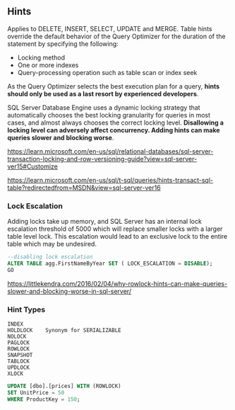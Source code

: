 ## Hints

Applies to DELETE, INSERT, SELECT, UPDATE and MERGE. Table hints override the default behavior of the Query Optimizer for the duration of the statement by specifying the following:

- Locking method
- One or more indexes
- Query-processing operation such as table scan or index seek

As the Query Optimizer selects the best execution plan for a query, **hints should only be used as a last resort by experienced developers**.

SQL Server Database Engine uses a dynamic locking strategy that automatically chooses the best locking granularity for queries in most cases, and almost always chooses the correct locking level. **Disallowing a locking level can adversely affect concurrency. Adding hints can make queries slower and blocking worse**.

https://learn.microsoft.com/en-us/sql/relational-databases/sql-server-transaction-locking-and-row-versioning-guide?view=sql-server-ver15#Customize

https://learn.microsoft.com/en-us/sql/t-sql/queries/hints-transact-sql-table?redirectedfrom=MSDN&view=sql-server-ver16

### Lock Escalation

Adding locks take up memory, and SQL Server has an internal lock escalation threshold of 5000 which will replace smaller locks with a larger table level lock. This escalation would lead to an exclusive lock to the entire table which may be undesired.

```sql
--disabling lock escalation
ALTER TABLE agg.FirstNameByYear SET ( LOCK_ESCALATION = DISABLE);
GO
```

https://littlekendra.com/2016/02/04/why-rowlock-hints-can-make-queries-slower-and-blocking-worse-in-sql-server/

### Hint Types

```
INDEX
HOLDLOCK    Synonym for SERIALIZABLE
NOLOCK
PAGLOCK
ROWLOCK
SNAPSHOT
TABLOCK
UPDLOCK
XLOCK
```

```sql
UPDATE [dbo].[prices] WITH (ROWLOCK)
SET UnitPrice = 50
WHERE ProductKey = 150;
```

